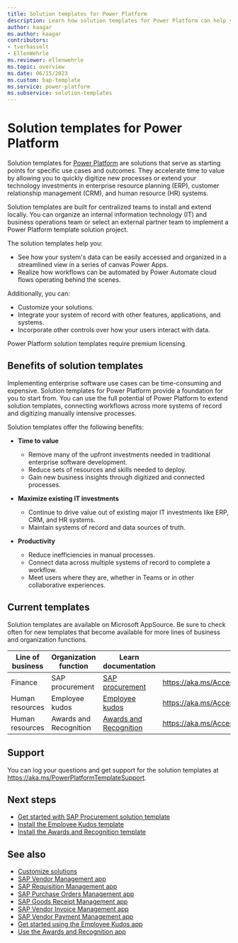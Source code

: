 ```yaml
---
title: Solution templates for Power Platform
description: Learn how solution templates for Power Platform can help you build, extend, and deploy solutions quickly.
author: kaagar
ms.author: kaagar
contributors: 
- tverhasselt
- EllenWehrle
ms.reviewer: ellenwehrle
ms.topic: overview
ms.date: 06/15/2023
ms.custom: bap-template
ms.service: power-platform
ms.subservice: solution-templates
---
```


# Solution templates for Power Platform

Solution templates for [Power Platform](/power-platform/) are solutions that serve as starting points for specific use cases and outcomes. They accelerate time to value by allowing you to quickly digitize new processes or extend your technology investments in enterprise resource planning (ERP), customer relationship management (CRM), and human resource (HR) systems.

Solution templates are built for centralized teams to install and extend locally. You can organize an internal information technology (IT) and business operations team or select an external partner team to implement a Power Platform template solution project.

The solution templates help you:

- See how your system's data can be easily accessed and organized in a streamlined view in a series of canvas Power Apps.
- Realize how workflows can be automated by Power Automate cloud flows operating behind the scenes.

Additionally, you can:

- Customize your solutions.
- Integrate your system of record with other features, applications, and systems.
- Incorporate other controls over how your users interact with data.

Power Platform solution templates require premium licensing.

## Benefits of solution templates

Implementing enterprise software use cases can be time-consuming and expensive. Solution templates for Power Platform provide a foundation for you to start from. You can use the full potential of Power Platform to extend solution templates, connecting workflows across more systems of record and digitizing manually intensive processes.

Solution templates offer the following benefits:

- **Time to value**
  - Remove many of the upfront investments needed in traditional enterprise software development.
  - Reduce sets of resources and skills needed to deploy.
  - Gain new business insights through digitized and connected processes.

- **Maximize existing IT investments**
  - Continue to drive value out of existing major IT investments like ERP, CRM, and HR systems.
  - Maintain systems of record and data sources of truth.

- **Productivity**
  - Reduce inefficiencies in manual processes.
  - Connect data across multiple systems of record to complete a workflow.
  - Meet users where they are, whether in Teams or in other collaborative experiences.

## Current templates

Solution templates are available on Microsoft AppSource. Be sure to check often for new templates that become available for more lines of business and organization functions.

| Line of business | Organization function | Learn documentation | Access |
| --- | --- | --- | --- |
| Finance | SAP procurement | [SAP procurement](finance/sap-procurement/overview.md) | <https://aka.ms/AccessSAPProcurementTemplate> |
| Human resources | Employee kudos | [Employee kudos](hr/employee-kudos/overview.md) | <https://aka.ms/AccessEmployeeKudosTemplate> |
| Human resources | Awards and Recognition | [Awards and Recognition](hr/awards-and-recognition/overview.md) | <https://aka.ms/AccessAwardsandRecognitionTemplate> |

## Support

You can log your questions and get support for the solution templates at <https://aka.ms/PowerPlatformTemplateSupport>.

## Next steps

- [Get started with SAP Procurement solution template](finance/sap-procurement/administer/get-started.md)
- [Install the Employee Kudos template](hr/employee-kudos/install.md)
- [Install the Awards and Recognition template](hr/awards-and-recognition/install.md)

## See also

- [Customize solutions](finance/sap-procurement/administer/customize-solutions.md)
- [SAP Vendor Management app](finance/sap-procurement/use/vendor-management.md)
- [SAP Requisition Management app](finance/sap-procurement/use/requisition-management.md)
- [SAP Purchase Orders Management app](finance/sap-procurement/use/purchase-order-management.md)
- [SAP Goods Receipt Management app](finance/sap-procurement/use/goods-receipt-management.md)
- [SAP Vendor Invoice Management app](finance/sap-procurement/use/vendor-invoice-management.md)
- [SAP Vendor Payment Management app](finance/sap-procurement/use/payment-management.md)
- [Get started using the Employee Kudos app](hr/employee-kudos/use.md)
- [Use the Awards and Recognition app](hr/awards-and-recognition/use.md)
